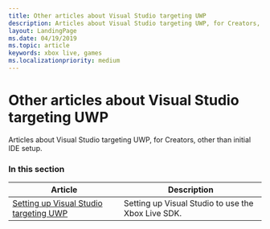 ```yaml
---
title: Other articles about Visual Studio targeting UWP
description: Articles about Visual Studio targeting UWP, for Creators, other than initial IDE setup.
layout: LandingPage
ms.date: 04/19/2019
ms.topic: article
keywords: xbox live, games
ms.localizationpriority: medium
---
```


# Other articles about Visual Studio targeting UWP

Articles about Visual Studio targeting UWP, for Creators, other than initial IDE setup.


### In this section

| Article | Description |
|---------|-------------|
| [Setting up Visual Studio targeting UWP](../../../../../get-started-with-creators/develop-creators-title-with-visual-studio.md) | Setting up Visual Studio to use the Xbox Live SDK. |

